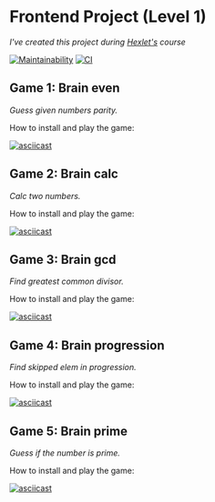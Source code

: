 # Frontend Project (Level 1)

_I've created this project during [Hexlet's](https://hexlet.io) course_

[![Maintainability](https://api.codeclimate.com/v1/badges/3cadfb9b017e012a820c/maintainability)](https://codeclimate.com/github/vre2h/frontend-project-lvl1/maintainability)
[![CI](https://github.com/vre2h/frontend-project-lvl1/workflows/CI/badge.svg)](https://github.com/vre2h/frontend-project-lvl1/actions)

## Game 1: Brain even

_Guess given numbers parity._

How to install and play the game:

[![asciicast](https://asciinema.org/a/kCcCit0sJWynXqR5Z0wjubNIJ.svg)](https://asciinema.org/a/kCcCit0sJWynXqR5Z0wjubNIJ)

## Game 2: Brain calc

_Calc two numbers._

How to install and play the game:

[![asciicast](https://asciinema.org/a/NqJ4fKek8XZM1ObJaEKaDYckj.svg)](https://asciinema.org/a/NqJ4fKek8XZM1ObJaEKaDYckj)

## Game 3: Brain gcd

_Find greatest common divisor._

How to install and play the game:

[![asciicast](https://asciinema.org/a/fAqh8j0WdsuCEqqi6KQA2ppLY.svg)](https://asciinema.org/a/fAqh8j0WdsuCEqqi6KQA2ppLY)

## Game 4: Brain progression

_Find skipped elem in progression._

How to install and play the game:

[![asciicast](https://asciinema.org/a/MfwXrh3rz4asMaMcYD90rScTd.svg)](https://asciinema.org/a/MfwXrh3rz4asMaMcYD90rScTd)

## Game 5: Brain prime

_Guess if the number is prime._

How to install and play the game:

[![asciicast](https://asciinema.org/a/GSU0ZvZjpwGY2FSIxNOW37J51.svg)](https://asciinema.org/a/GSU0ZvZjpwGY2FSIxNOW37J51)

